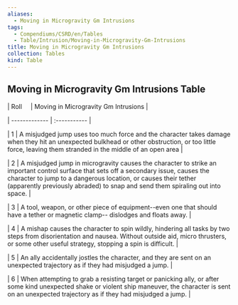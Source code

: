 ```yaml
---
aliases:
  - Moving in Microgravity Gm Intrusions
tags:
  - Compendiums/CSRD/en/Tables
  - Table/Intrusion/Moving-in-Microgravity-Gm-Intrusions
title: Moving in Microgravity Gm Intrusions
collection: Tables
kind: Table
---
```

## Moving in Microgravity Gm Intrusions Table  
|  Roll &nbsp; &nbsp; | Moving in Microgravity Gm Intrusions  |  
| ------------- | :----------- |  
| 1 | A misjudged jump uses too much force and the character takes damage when they hit an unexpected bulkhead or other obstruction, or too little force, leaving them stranded in the middle of an open area |  
| 2 | A misjudged jump in microgravity causes the character to strike an important control surface that sets off a secondary issue, causes the character to jump to a dangerous location, or causes their tether (apparently previously abraded) to snap and send them spiraling out into space. |  
| 3 | A tool, weapon, or other piece of equipment--even one that should have a tether or magnetic clamp-- dislodges and floats away. |  
| 4 | A mishap causes the character to spin wildly, hindering all tasks by two steps from disorientation and nausea. Without outside aid, micro thrusters, or some other useful strategy, stopping a spin is difficult. |  
| 5 | An ally accidentally jostles the character, and they are sent on an unexpected trajectory as if they had misjudged a jump. |  
| 6 | When attempting to grab a resisting target or panicking ally, or after some kind unexpected shake or violent ship maneuver, the character is sent on an unexpected trajectory as if they had misjudged a jump. |